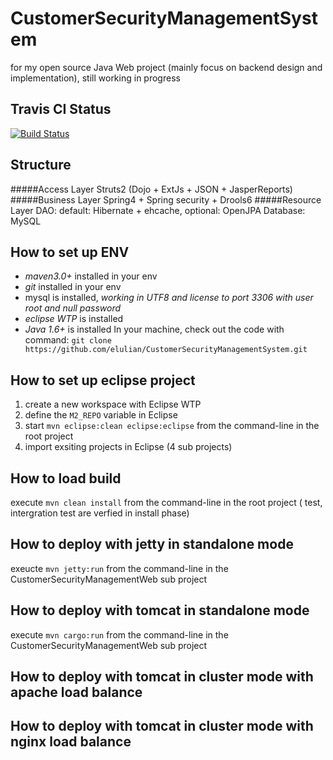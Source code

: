 CustomerSecurityManagementSystem
================================

for my open source Java Web project (mainly focus on backend design and implementation), still working in progress

Travis CI Status
--------------------------------
[![Build Status](https://travis-ci.org/elulian/CustomerSecurityManagementSystem.svg?branch=master)](https://travis-ci.org/elulian/CustomerSecurityManagementSystem)

Structure
--------------------------------
#####Access Layer
Struts2 (Dojo + ExtJs + JSON + JasperReports)
#####Business Layer
Spring4 + Spring security + Drools6
#####Resource Layer
DAO: default: Hibernate + ehcache, optional: OpenJPA 
Database: MySQL

How to set up ENV
--------------------------------
-   *maven3.0+* installed in your env
-   *git* installed in your env
-   mysql is installed, *working in UTF8 and license to port 3306 with user root and null password*
-   *eclipse WTP* is installed
-   *Java 1.6+* is installed
In your machine, check out the code with command: `git clone https://github.com/elulian/CustomerSecurityManagementSystem.git`

How to set up eclipse project
--------------------------------
1. create a new workspace with Eclipse WTP
2. define the `M2_REPO` variable in Eclipse
3. start `mvn eclipse:clean eclipse:eclipse` from the command-line in the root project
4. import exsiting projects in Eclipse (4 sub projects)

How to load build
--------------------------------
   execute `mvn clean install` from the command-line in the root project ( test, intergration test are verfied in install phase)

How to deploy with jetty in standalone mode
--------------------------------
   exeucte `mvn jetty:run` from the command-line in the CustomerSecurityManagementWeb sub project

How to deploy with tomcat in standalone mode
--------------------------------
   execute `mvn cargo:run` from the command-line in the CustomerSecurityManagementWeb sub project
   
How to deploy with tomcat in cluster mode with apache load balance
--------------------------------

How to deploy with tomcat in cluster mode with nginx load balance
--------------------------------
